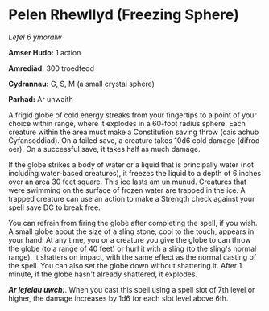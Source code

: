 # Pelen Rhewllyd (Freezing Sphere)

*Lefel 6 ymoralw*

**Amser Hudo:** 1 action

**Amrediad:** 300 troedfedd

**Cydrannau:** G, S, M (a small crystal sphere)

**Parhad:** Ar unwaith

A frigid globe of cold energy streaks from your fingertips to a point of your choice within range, where it explodes in a 60-foot radius sphere. Each creature within the area must make a Constitution saving throw (cais achub Cyfansoddiad). On a failed save, a creature takes 10d6 cold damage (difrod oer). On a successful save, it takes half as much damage.

If the globe strikes a body of water or a liquid that is principally water (not including water-based creatures), it freezes the liquid to a depth of 6 inches over an area 30 feet square. This ice lasts am un munud. Creatures that were swimming on the surface of frozen water are trapped in the ice. A trapped creature can use an action to make a Strength check against your spell save DC to break free.

You can refrain from firing the globe after completing the spell, if you wish. A small globe about the size of a sling stone, cool to the touch, appears in your hand. At any time, you or a creature you give the globe to can throw the globe (to a range of 40 feet) or hurl it with a sling (to the sling's normal range). It shatters on impact, with the same effect as the normal casting of the spell. You can also set the globe down without shattering it. After 1 minute, if the globe hasn't already shattered, it explodes.

***Ar lefelau uwch:***. When you cast this spell using a spell slot of 7th level or higher, the damage increases by 1d6 for each slot level above 6th.